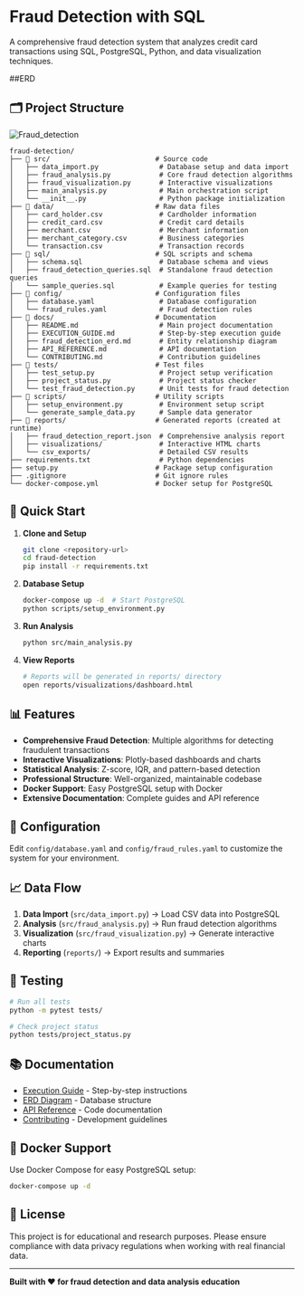 # Fraud Detection with SQL

A comprehensive fraud detection system that analyzes credit card transactions using SQL, PostgreSQL, Python, and data visualization techniques.


##ERD


## 🗂️ Project Structure
![Fraud_detection](https://github.com/user-attachments/assets/a4f100ec-03e7-4202-bf3d-5f7eb2cd29cd)

```
fraud-detection/
├── 📁 src/                          # Source code
│   ├── data_import.py               # Database setup and data import
│   ├── fraud_analysis.py            # Core fraud detection algorithms
│   ├── fraud_visualization.py       # Interactive visualizations
│   ├── main_analysis.py             # Main orchestration script
│   └── __init__.py                  # Python package initialization
├── 📁 data/                         # Raw data files
│   ├── card_holder.csv              # Cardholder information
│   ├── credit_card.csv              # Credit card details
│   ├── merchant.csv                 # Merchant information
│   ├── merchant_category.csv        # Business categories
│   └── transaction.csv              # Transaction records
├── 📁 sql/                          # SQL scripts and schema
│   ├── schema.sql                   # Database schema and views
│   ├── fraud_detection_queries.sql  # Standalone fraud detection queries
│   └── sample_queries.sql           # Example queries for testing
├── 📁 config/                       # Configuration files
│   ├── database.yaml                # Database configuration
│   └── fraud_rules.yaml             # Fraud detection rules
├── 📁 docs/                         # Documentation
│   ├── README.md                    # Main project documentation
│   ├── EXECUTION_GUIDE.md           # Step-by-step execution guide
│   ├── fraud_detection_erd.md       # Entity relationship diagram
│   ├── API_REFERENCE.md             # API documentation
│   └── CONTRIBUTING.md              # Contribution guidelines
├── 📁 tests/                        # Test files
│   ├── test_setup.py                # Project setup verification
│   ├── project_status.py            # Project status checker
│   └── test_fraud_detection.py      # Unit tests for fraud detection
├── 📁 scripts/                      # Utility scripts
│   ├── setup_environment.py         # Environment setup script
│   └── generate_sample_data.py      # Sample data generator
├── 📁 reports/                      # Generated reports (created at runtime)
│   ├── fraud_detection_report.json  # Comprehensive analysis report
│   ├── visualizations/              # Interactive HTML charts
│   └── csv_exports/                 # Detailed CSV results
├── requirements.txt                 # Python dependencies
├── setup.py                        # Package setup configuration
├── .gitignore                      # Git ignore rules
└── docker-compose.yml              # Docker setup for PostgreSQL
```

## 🚀 Quick Start

1. **Clone and Setup**
   ```bash
   git clone <repository-url>
   cd fraud-detection
   pip install -r requirements.txt
   ```

2. **Database Setup**
   ```bash
   docker-compose up -d  # Start PostgreSQL
   python scripts/setup_environment.py
   ```

3. **Run Analysis**
   ```bash
   python src/main_analysis.py
   ```

4. **View Reports**
   ```bash
   # Reports will be generated in reports/ directory
   open reports/visualizations/dashboard.html
   ```

## 📊 Features

- **Comprehensive Fraud Detection**: Multiple algorithms for detecting fraudulent transactions
- **Interactive Visualizations**: Plotly-based dashboards and charts
- **Statistical Analysis**: Z-score, IQR, and pattern-based detection
- **Professional Structure**: Well-organized, maintainable codebase
- **Docker Support**: Easy PostgreSQL setup with Docker
- **Extensive Documentation**: Complete guides and API reference

## 🔧 Configuration

Edit `config/database.yaml` and `config/fraud_rules.yaml` to customize the system for your environment.

## 📈 Data Flow

1. **Data Import** (`src/data_import.py`) → Load CSV data into PostgreSQL
2. **Analysis** (`src/fraud_analysis.py`) → Run fraud detection algorithms
3. **Visualization** (`src/fraud_visualization.py`) → Generate interactive charts
4. **Reporting** (`reports/`) → Export results and summaries

## 🧪 Testing

```bash
# Run all tests
python -m pytest tests/

# Check project status
python tests/project_status.py
```

## 📚 Documentation

- [Execution Guide](docs/EXECUTION_GUIDE.md) - Step-by-step instructions
- [ERD Diagram](docs/fraud_detection_erd.md) - Database structure
- [API Reference](docs/API_REFERENCE.md) - Code documentation
- [Contributing](docs/CONTRIBUTING.md) - Development guidelines

## 🐳 Docker Support

Use Docker Compose for easy PostgreSQL setup:
```bash
docker-compose up -d
```

## 📝 License

This project is for educational and research purposes. Please ensure compliance with data privacy regulations when working with real financial data.

---

**Built with ❤️ for fraud detection and data analysis education**
